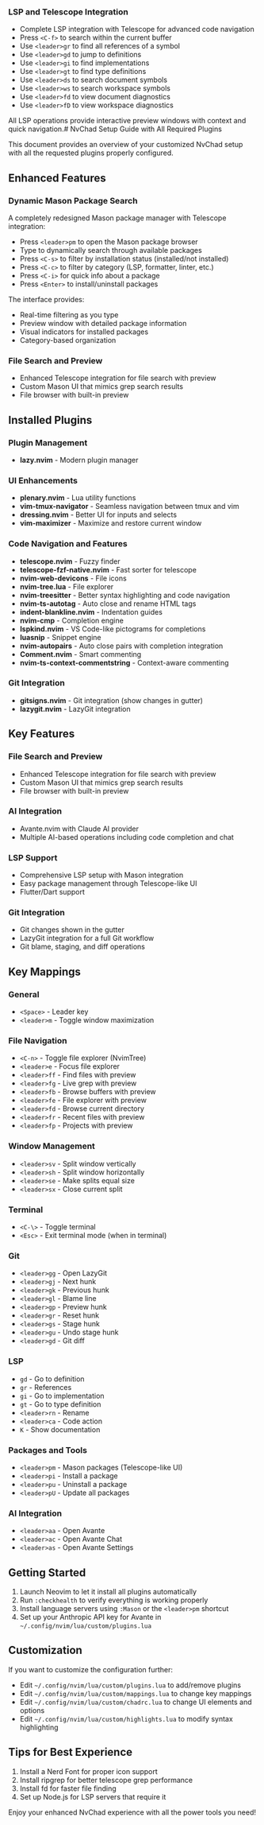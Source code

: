 ### LSP and Telescope Integration
- Complete LSP integration with Telescope for advanced code navigation
- Press `<C-f>` to search within the current buffer
- Use `<leader>gr` to find all references of a symbol
- Use `<leader>gd` to jump to definitions
- Use `<leader>gi` to find implementations
- Use `<leader>gt` to find type definitions
- Use `<leader>ds` to search document symbols
- Use `<leader>ws` to search workspace symbols
- Use `<leader>fd` to view document diagnostics
- Use `<leader>fD` to view workspace diagnostics

All LSP operations provide interactive preview windows with context and quick navigation.# NvChad Setup Guide with All Required Plugins

This document provides an overview of your customized NvChad setup with all the requested plugins properly configured.

## Enhanced Features

### Dynamic Mason Package Search
A completely redesigned Mason package manager with Telescope integration:
- Press `<leader>pm` to open the Mason package browser
- Type to dynamically search through available packages
- Press `<C-s>` to filter by installation status (installed/not installed)
- Press `<C-c>` to filter by category (LSP, formatter, linter, etc.)
- Press `<C-i>` for quick info about a package
- Press `<Enter>` to install/uninstall packages

The interface provides:
- Real-time filtering as you type
- Preview window with detailed package information
- Visual indicators for installed packages
- Category-based organization

### File Search and Preview
- Enhanced Telescope integration for file search with preview
- Custom Mason UI that mimics grep search results
- File browser with built-in preview

## Installed Plugins

### Plugin Management
- **lazy.nvim** - Modern plugin manager

### UI Enhancements
- **plenary.nvim** - Lua utility functions 
- **vim-tmux-navigator** - Seamless navigation between tmux and vim
- **dressing.nvim** - Better UI for inputs and selects
- **vim-maximizer** - Maximize and restore current window

### Code Navigation and Features
- **telescope.nvim** - Fuzzy finder
- **telescope-fzf-native.nvim** - Fast sorter for telescope
- **nvim-web-devicons** - File icons
- **nvim-tree.lua** - File explorer
- **nvim-treesitter** - Better syntax highlighting and code navigation
- **nvim-ts-autotag** - Auto close and rename HTML tags
- **indent-blankline.nvim** - Indentation guides
- **nvim-cmp** - Completion engine
- **lspkind.nvim** - VS Code-like pictograms for completions
- **luasnip** - Snippet engine
- **nvim-autopairs** - Auto close pairs with completion integration
- **Comment.nvim** - Smart commenting
- **nvim-ts-context-commentstring** - Context-aware commenting

### Git Integration
- **gitsigns.nvim** - Git integration (show changes in gutter)
- **lazygit.nvim** - LazyGit integration

## Key Features

### File Search and Preview
- Enhanced Telescope integration for file search with preview
- Custom Mason UI that mimics grep search results
- File browser with built-in preview

### AI Integration
- Avante.nvim with Claude AI provider
- Multiple AI-based operations including code completion and chat

### LSP Support
- Comprehensive LSP setup with Mason integration
- Easy package management through Telescope-like UI
- Flutter/Dart support

### Git Integration
- Git changes shown in the gutter
- LazyGit integration for a full Git workflow
- Git blame, staging, and diff operations

## Key Mappings

### General
- `<Space>` - Leader key
- `<leader>m` - Toggle window maximization

### File Navigation
- `<C-n>` - Toggle file explorer (NvimTree)
- `<leader>e` - Focus file explorer
- `<leader>ff` - Find files with preview
- `<leader>fg` - Live grep with preview
- `<leader>fb` - Browse buffers with preview
- `<leader>fe` - File explorer with preview
- `<leader>fd` - Browse current directory
- `<leader>fr` - Recent files with preview
- `<leader>fp` - Projects with preview

### Window Management
- `<leader>sv` - Split window vertically
- `<leader>sh` - Split window horizontally
- `<leader>se` - Make splits equal size
- `<leader>sx` - Close current split

### Terminal
- `<C-\>` - Toggle terminal
- `<Esc>` - Exit terminal mode (when in terminal)

### Git
- `<leader>gg` - Open LazyGit
- `<leader>gj` - Next hunk
- `<leader>gk` - Previous hunk
- `<leader>gl` - Blame line
- `<leader>gp` - Preview hunk
- `<leader>gr` - Reset hunk
- `<leader>gs` - Stage hunk
- `<leader>gu` - Undo stage hunk
- `<leader>gd` - Git diff

### LSP
- `gd` - Go to definition
- `gr` - References
- `gi` - Go to implementation
- `gt` - Go to type definition
- `<leader>rn` - Rename
- `<leader>ca` - Code action
- `K` - Show documentation

### Packages and Tools
- `<leader>pm` - Mason packages (Telescope-like UI)
- `<leader>pi` - Install a package
- `<leader>pu` - Uninstall a package
- `<leader>pU` - Update all packages

### AI Integration
- `<leader>aa` - Open Avante
- `<leader>ac` - Open Avante Chat
- `<leader>as` - Open Avante Settings

## Getting Started

1. Launch Neovim to let it install all plugins automatically
2. Run `:checkhealth` to verify everything is working properly
3. Install language servers using `:Mason` or the `<leader>pm` shortcut
4. Set up your Anthropic API key for Avante in `~/.config/nvim/lua/custom/plugins.lua`

## Customization

If you want to customize the configuration further:

- Edit `~/.config/nvim/lua/custom/plugins.lua` to add/remove plugins
- Edit `~/.config/nvim/lua/custom/mappings.lua` to change key mappings
- Edit `~/.config/nvim/lua/custom/chadrc.lua` to change UI elements and options
- Edit `~/.config/nvim/lua/custom/highlights.lua` to modify syntax highlighting

## Tips for Best Experience

1. Install a Nerd Font for proper icon support
2. Install ripgrep for better telescope grep performance
3. Install fd for faster file finding
4. Set up Node.js for LSP servers that require it

Enjoy your enhanced NvChad experience with all the power tools you need!
